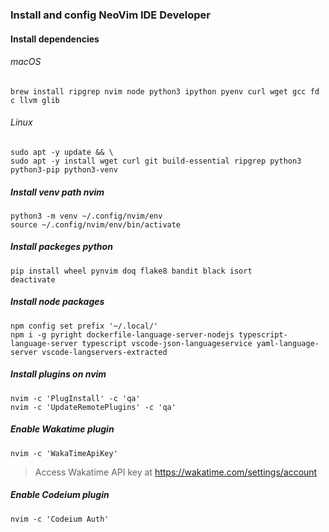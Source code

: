 ### Install and config NeoVim IDE Developer

#### Install dependencies

###### macOS

```console
brew install ripgrep nvim node python3 ipython pyenv curl wget gcc fd c llvm glib
```

###### Linux

```console
sudo apt -y update && \
sudo apt -y install wget curl git build-essential ripgrep python3 python3-pip python3-venv
```

##### Install venv path nvim

```console
python3 -m venv ~/.config/nvim/env
source ~/.config/nvim/env/bin/activate
```
##### Install packeges python

```console
pip install wheel pynvim doq flake8 bandit black isort
deactivate
```

##### Install node packages

```console
npm config set prefix '~/.local/'
npm i -g pyright dockerfile-language-server-nodejs typescript-language-server typescript vscode-json-languageservice yaml-language-server vscode-langservers-extracted
```

##### Install plugins on nvim

```console
nvim -c 'PlugInstall' -c 'qa'
nvim -c 'UpdateRemotePlugins' -c 'qa'
```

##### Enable Wakatime plugin

```console
nvim -c 'WakaTimeApiKey'
```
> Access Wakatime API key at https://wakatime.com/settings/account

##### Enable Codeium plugin

```console
nvim -c 'Codeium Auth'
```
